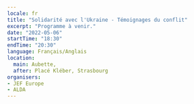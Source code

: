 ```yaml
---
locale: fr
title: "Solidarité avec l'Ukraine - Témoignages du conflit"
excerpt: "Programme à venir."
date: "2022-05-06"
startTime: "18:30"
endTime: "20:30"
language: Français/Anglais
location:
  main: Aubette,
  after: Placé Kléber, Strasbourg
organisers:
- JEF Europe
- ALDA
---
```

